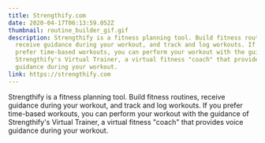 ```yaml
---
title: Strengthify.com
date: 2020-04-17T06:13:59.052Z
thumbnail: routine_builder_gif.gif
description: Strengthify is a fitness planning tool. Build fitness routines,
  receive guidance during your workout, and track and log workouts. If you
  prefer time-based workouts, you can perform your workout with the guidance of
  Strengthify's Virtual Trainer, a virtual fitness "coach" that provides voice
  guidance during your workout.
link: https://strengthify.com
---
```

Strengthify is a fitness planning tool. Build fitness routines, receive guidance during your workout, and track and log workouts. If you prefer time-based workouts, you can perform your workout with the guidance of Strengthify's Virtual Trainer, a virtual fitness "coach" that provides voice guidance during your workout.
